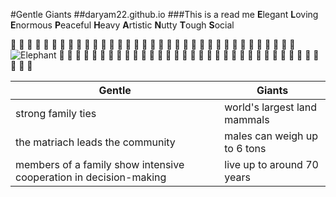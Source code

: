 #Gentle Giants
##daryam22.github.io
###This is a read me
**E**legant
**L**oving
**E**normous
**P**eaceful
**H**eavy
**A**rtistic
**N**utty
**T**ough
**S**ocial

:elephant: :elephant: :elephant: :elephant: :elephant: :elephant: :elephant: :elephant: :elephant: :elephant: :elephant: :elephant: :elephant: :elephant: :elephant: :elephant: :elephant: :elephant: :elephant: :elephant: :elephant: :elephant: :elephant: :elephant:
:elephant: :elephant: :elephant: :elephant: :elephant: :elephant: :elephant: :elephant: :elephant: :elephant: :elephant: 
![Elephant](http://cx.aos.ask.com/question/aq/1400px-788px/how-fast-can-an-elephant-run_4a36d683-3805-4826-a9ce-e1f561dac754.jpg)
:elephant: :elephant: :elephant: :elephant: :elephant: :elephant: :elephant: :elephant: :elephant: :elephant: :elephant: :elephant:
:elephant: :elephant: :elephant: :elephant: :elephant: :elephant: :elephant: :elephant: :elephant: :elephant: :elephant: :elephant:
:elephant: :elephant: :elephant: :elephant: :elephant: :elephant: :elephant: :elephant: :elephant: :elephant: :elephant:


Gentle | Giants
------------ | -------------
strong family ties | world's largest land mammals
the matriach leads the community| males can weigh up to 6 tons
members of a family show intensive cooperation in decision-making| live up to around 70 years
